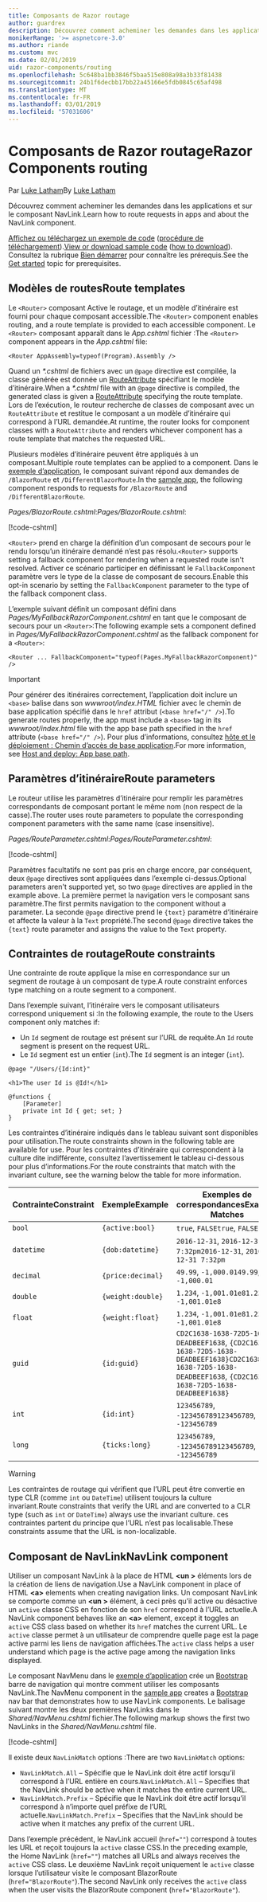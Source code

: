 ```yaml
---
title: Composants de Razor routage
author: guardrex
description: Découvrez comment acheminer les demandes dans les applications et sur le composant NavLink.
monikerRange: '>= aspnetcore-3.0'
ms.author: riande
ms.custom: mvc
ms.date: 02/01/2019
uid: razor-components/routing
ms.openlocfilehash: 5c648ba1bb3846f5baa515e808a98a3b33f81438
ms.sourcegitcommit: 24b1f6decbb17bb22a45166e5fdb0845c65af498
ms.translationtype: MT
ms.contentlocale: fr-FR
ms.lasthandoff: 03/01/2019
ms.locfileid: "57031606"
---
```

# <a name="razor-components-routing"></a><span data-ttu-id="67bf0-103">Composants de Razor routage</span><span class="sxs-lookup"><span data-stu-id="67bf0-103">Razor Components routing</span></span>

<span data-ttu-id="67bf0-104">Par [Luke Latham](https://github.com/guardrex)</span><span class="sxs-lookup"><span data-stu-id="67bf0-104">By [Luke Latham](https://github.com/guardrex)</span></span>

<span data-ttu-id="67bf0-105">Découvrez comment acheminer les demandes dans les applications et sur le composant NavLink.</span><span class="sxs-lookup"><span data-stu-id="67bf0-105">Learn how to route requests in apps and about the NavLink component.</span></span>

<span data-ttu-id="67bf0-106">[Affichez ou téléchargez un exemple de code](https://github.com/aspnet/Docs/tree/master/aspnetcore/razor-components/common/samples/) ([procédure de téléchargement](xref:index#how-to-download-a-sample)).</span><span class="sxs-lookup"><span data-stu-id="67bf0-106">[View or download sample code](https://github.com/aspnet/Docs/tree/master/aspnetcore/razor-components/common/samples/) ([how to download](xref:index#how-to-download-a-sample)).</span></span> <span data-ttu-id="67bf0-107">Consultez la rubrique [Bien démarrer](xref:razor-components/get-started) pour connaître les prérequis.</span><span class="sxs-lookup"><span data-stu-id="67bf0-107">See the [Get started](xref:razor-components/get-started) topic for prerequisites.</span></span>

## <a name="route-templates"></a><span data-ttu-id="67bf0-108">Modèles de routes</span><span class="sxs-lookup"><span data-stu-id="67bf0-108">Route templates</span></span>

<span data-ttu-id="67bf0-109">Le `<Router>` composant Active le routage, et un modèle d’itinéraire est fourni pour chaque composant accessible.</span><span class="sxs-lookup"><span data-stu-id="67bf0-109">The `<Router>` component enables routing, and a route template is provided to each accessible component.</span></span> <span data-ttu-id="67bf0-110">Le `<Router>` composant apparaît dans le *App.cshtml* fichier :</span><span class="sxs-lookup"><span data-stu-id="67bf0-110">The `<Router>` component appears in the *App.cshtml* file:</span></span>

```cshtml
<Router AppAssembly=typeof(Program).Assembly />
```

<span data-ttu-id="67bf0-111">Quand un  *\*.cshtml* de fichiers avec un `@page` directive est compilée, la classe générée est donnée un [RouteAttribute](/dotnet/api/microsoft.aspnetcore.mvc.routeattribute) spécifiant le modèle d’itinéraire.</span><span class="sxs-lookup"><span data-stu-id="67bf0-111">When a *\*.cshtml* file with an `@page` directive is compiled, the generated class is given a [RouteAttribute](/dotnet/api/microsoft.aspnetcore.mvc.routeattribute) specifying the route template.</span></span> <span data-ttu-id="67bf0-112">Lors de l’exécution, le routeur recherche de classes de composant avec un `RouteAttribute` et restitue le composant a un modèle d’itinéraire qui correspond à l’URL demandée.</span><span class="sxs-lookup"><span data-stu-id="67bf0-112">At runtime, the router looks for component classes with a `RouteAttribute` and renders whichever component has a route template that matches the requested URL.</span></span>

<span data-ttu-id="67bf0-113">Plusieurs modèles d’itinéraire peuvent être appliqués à un composant.</span><span class="sxs-lookup"><span data-stu-id="67bf0-113">Multiple route templates can be applied to a component.</span></span> <span data-ttu-id="67bf0-114">Dans le [exemple d’application](https://github.com/aspnet/Docs/tree/master/aspnetcore/razor-components/common/samples/), le composant suivant répond aux demandes de `/BlazorRoute` et `/DifferentBlazorRoute`.</span><span class="sxs-lookup"><span data-stu-id="67bf0-114">In the [sample app](https://github.com/aspnet/Docs/tree/master/aspnetcore/razor-components/common/samples/), the following component responds to requests for `/BlazorRoute` and `/DifferentBlazorRoute`.</span></span>

<span data-ttu-id="67bf0-115">*Pages/BlazorRoute.cshtml*:</span><span class="sxs-lookup"><span data-stu-id="67bf0-115">*Pages/BlazorRoute.cshtml*:</span></span>

[!code-cshtml[](common/samples/3.x/BlazorSample/Pages/BlazorRoute.cshtml?start=1&end=4)]

<span data-ttu-id="67bf0-116">`<Router>` prend en charge la définition d’un composant de secours pour le rendu lorsqu’un itinéraire demandé n’est pas résolu.</span><span class="sxs-lookup"><span data-stu-id="67bf0-116">`<Router>` supports setting a fallback component for rendering when a requested route isn't resolved.</span></span> <span data-ttu-id="67bf0-117">Activer ce scénario participer en définissant le `FallbackComponent` paramètre vers le type de la classe de composant de secours.</span><span class="sxs-lookup"><span data-stu-id="67bf0-117">Enable this opt-in scenario by setting the `FallbackComponent` parameter to the type of the fallback component class.</span></span>

<span data-ttu-id="67bf0-118">L’exemple suivant définit un composant défini dans *Pages/MyFallbackRazorComponent.cshtml* en tant que le composant de secours pour un `<Router>`:</span><span class="sxs-lookup"><span data-stu-id="67bf0-118">The following example sets a component defined in *Pages/MyFallbackRazorComponent.cshtml* as the fallback component for a `<Router>`:</span></span>

```cshtml
<Router ... FallbackComponent="typeof(Pages.MyFallbackRazorComponent)" />
```

> [!IMPORTANT]
> <span data-ttu-id="67bf0-119">Pour générer des itinéraires correctement, l’application doit inclure un `<base>` balise dans son *wwwroot/index.HTML* fichier avec le chemin de base application spécifié dans le `href` attribut (`<base href="/" />`).</span><span class="sxs-lookup"><span data-stu-id="67bf0-119">To generate routes properly, the app must include a `<base>` tag in its *wwwroot/index.html* file with the app base path specified in the `href` attribute (`<base href="/" />`).</span></span> <span data-ttu-id="67bf0-120">Pour plus d’informations, consultez [hôte et le déploiement : Chemin d’accès de base application](xref:host-and-deploy/razor-components/index#app-base-path).</span><span class="sxs-lookup"><span data-stu-id="67bf0-120">For more information, see [Host and deploy: App base path](xref:host-and-deploy/razor-components/index#app-base-path).</span></span>

## <a name="route-parameters"></a><span data-ttu-id="67bf0-121">Paramètres d’itinéraire</span><span class="sxs-lookup"><span data-stu-id="67bf0-121">Route parameters</span></span>

<span data-ttu-id="67bf0-122">Le routeur utilise les paramètres d’itinéraire pour remplir les paramètres correspondants de composant portant le même nom (non respect de la casse).</span><span class="sxs-lookup"><span data-stu-id="67bf0-122">The router uses route parameters to populate the corresponding component parameters with the same name (case insensitive).</span></span>

<span data-ttu-id="67bf0-123">*Pages/RouteParameter.cshtml*:</span><span class="sxs-lookup"><span data-stu-id="67bf0-123">*Pages/RouteParameter.cshtml*:</span></span>

[!code-cshtml[](common/samples/3.x/BlazorSample/Pages/RouteParameter.cshtml?start=1&end=8)]

<span data-ttu-id="67bf0-124">Paramètres facultatifs ne sont pas pris en charge encore, par conséquent, deux `@page` directives sont appliquées dans l’exemple ci-dessus.</span><span class="sxs-lookup"><span data-stu-id="67bf0-124">Optional parameters aren't supported yet, so two `@page` directives are applied in the example above.</span></span> <span data-ttu-id="67bf0-125">La première permet la navigation vers le composant sans paramètre.</span><span class="sxs-lookup"><span data-stu-id="67bf0-125">The first permits navigation to the component without a parameter.</span></span> <span data-ttu-id="67bf0-126">La seconde `@page` directive prend le `{text}` paramètre d’itinéraire et affecte la valeur à la `Text` propriété.</span><span class="sxs-lookup"><span data-stu-id="67bf0-126">The second `@page` directive takes the `{text}` route parameter and assigns the value to the `Text` property.</span></span>

## <a name="route-constraints"></a><span data-ttu-id="67bf0-127">Contraintes de routage</span><span class="sxs-lookup"><span data-stu-id="67bf0-127">Route constraints</span></span>

<span data-ttu-id="67bf0-128">Une contrainte de route applique la mise en correspondance sur un segment de routage à un composant de type.</span><span class="sxs-lookup"><span data-stu-id="67bf0-128">A route constraint enforces type matching on a route segment to a component.</span></span>

<span data-ttu-id="67bf0-129">Dans l’exemple suivant, l’itinéraire vers le composant utilisateurs correspond uniquement si :</span><span class="sxs-lookup"><span data-stu-id="67bf0-129">In the following example, the route to the Users component only matches if:</span></span>

* <span data-ttu-id="67bf0-130">Un `Id` segment de routage est présent sur l’URL de requête.</span><span class="sxs-lookup"><span data-stu-id="67bf0-130">An `Id` route segment is present on the request URL.</span></span>
* <span data-ttu-id="67bf0-131">Le `Id` segment est un entier (`int`).</span><span class="sxs-lookup"><span data-stu-id="67bf0-131">The `Id` segment is an integer (`int`).</span></span>

```cshtml
@page "/Users/{Id:int}"

<h1>The user Id is @Id!</h1>

@functions {
    [Parameter]
    private int Id { get; set; }
}
```

<span data-ttu-id="67bf0-132">Les contraintes d’itinéraire indiqués dans le tableau suivant sont disponibles pour utilisation.</span><span class="sxs-lookup"><span data-stu-id="67bf0-132">The route constraints shown in the following table are available for use.</span></span> <span data-ttu-id="67bf0-133">Pour les contraintes d’itinéraire qui correspondent à la culture dite indifférente, consultez l’avertissement le tableau ci-dessous pour plus d’informations.</span><span class="sxs-lookup"><span data-stu-id="67bf0-133">For the route constraints that match with the invariant culture, see the warning below the table for more information.</span></span>

| <span data-ttu-id="67bf0-134">Contrainte</span><span class="sxs-lookup"><span data-stu-id="67bf0-134">Constraint</span></span> | <span data-ttu-id="67bf0-135">Exemple</span><span class="sxs-lookup"><span data-stu-id="67bf0-135">Example</span></span>           | <span data-ttu-id="67bf0-136">Exemples de correspondances</span><span class="sxs-lookup"><span data-stu-id="67bf0-136">Example Matches</span></span>                                                                  | <span data-ttu-id="67bf0-137">Invariant</span><span class="sxs-lookup"><span data-stu-id="67bf0-137">Invariant</span></span><br><span data-ttu-id="67bf0-138">culture</span><span class="sxs-lookup"><span data-stu-id="67bf0-138">culture</span></span><br><span data-ttu-id="67bf0-139">correspondance</span><span class="sxs-lookup"><span data-stu-id="67bf0-139">matching</span></span> |
| ---------- | ----------------- | -------------------------------------------------------------------------------- | :------------------------------: |
| `bool`     | `{active:bool}`   | <span data-ttu-id="67bf0-140">`true`, `FALSE`</span><span class="sxs-lookup"><span data-stu-id="67bf0-140">`true`, `FALSE`</span></span>                                                                  | <span data-ttu-id="67bf0-141">Aucune</span><span class="sxs-lookup"><span data-stu-id="67bf0-141">No</span></span>                               |
| `datetime` | `{dob:datetime}`  | <span data-ttu-id="67bf0-142">`2016-12-31`, `2016-12-31 7:32pm`</span><span class="sxs-lookup"><span data-stu-id="67bf0-142">`2016-12-31`, `2016-12-31 7:32pm`</span></span>                                                | <span data-ttu-id="67bf0-143">Oui</span><span class="sxs-lookup"><span data-stu-id="67bf0-143">Yes</span></span>                              |
| `decimal`  | `{price:decimal}` | <span data-ttu-id="67bf0-144">`49.99`, `-1,000.01`</span><span class="sxs-lookup"><span data-stu-id="67bf0-144">`49.99`, `-1,000.01`</span></span>                                                             | <span data-ttu-id="67bf0-145">Oui</span><span class="sxs-lookup"><span data-stu-id="67bf0-145">Yes</span></span>                              |
| `double`   | `{weight:double}` | <span data-ttu-id="67bf0-146">`1.234`, `-1,001.01e8`</span><span class="sxs-lookup"><span data-stu-id="67bf0-146">`1.234`, `-1,001.01e8`</span></span>                                                           | <span data-ttu-id="67bf0-147">Oui</span><span class="sxs-lookup"><span data-stu-id="67bf0-147">Yes</span></span>                              |
| `float`    | `{weight:float}`  | <span data-ttu-id="67bf0-148">`1.234`, `-1,001.01e8`</span><span class="sxs-lookup"><span data-stu-id="67bf0-148">`1.234`, `-1,001.01e8`</span></span>                                                           | <span data-ttu-id="67bf0-149">Oui</span><span class="sxs-lookup"><span data-stu-id="67bf0-149">Yes</span></span>                              |
| `guid`     | `{id:guid}`       | <span data-ttu-id="67bf0-150">`CD2C1638-1638-72D5-1638-DEADBEEF1638`, `{CD2C1638-1638-72D5-1638-DEADBEEF1638}`</span><span class="sxs-lookup"><span data-stu-id="67bf0-150">`CD2C1638-1638-72D5-1638-DEADBEEF1638`, `{CD2C1638-1638-72D5-1638-DEADBEEF1638}`</span></span> | <span data-ttu-id="67bf0-151">Aucune</span><span class="sxs-lookup"><span data-stu-id="67bf0-151">No</span></span>                               |
| `int`      | `{id:int}`        | <span data-ttu-id="67bf0-152">`123456789`, `-123456789`</span><span class="sxs-lookup"><span data-stu-id="67bf0-152">`123456789`, `-123456789`</span></span>                                                        | <span data-ttu-id="67bf0-153">Oui</span><span class="sxs-lookup"><span data-stu-id="67bf0-153">Yes</span></span>                              |
| `long`     | `{ticks:long}`    | <span data-ttu-id="67bf0-154">`123456789`, `-123456789`</span><span class="sxs-lookup"><span data-stu-id="67bf0-154">`123456789`, `-123456789`</span></span>                                                        | <span data-ttu-id="67bf0-155">Oui</span><span class="sxs-lookup"><span data-stu-id="67bf0-155">Yes</span></span>                              |

> [!WARNING]
> <span data-ttu-id="67bf0-156">Les contraintes de routage qui vérifient que l’URL peut être convertie en type CLR (comme `int` ou `DateTime`) utilisent toujours la culture invariant.</span><span class="sxs-lookup"><span data-stu-id="67bf0-156">Route constraints that verify the URL and are converted to a CLR type (such as `int` or `DateTime`) always use the invariant culture.</span></span> <span data-ttu-id="67bf0-157">ces contraintes partent du principe que l’URL n’est pas localisable.</span><span class="sxs-lookup"><span data-stu-id="67bf0-157">These constraints assume that the URL is non-localizable.</span></span>

## <a name="navlink-component"></a><span data-ttu-id="67bf0-158">Composant de NavLink</span><span class="sxs-lookup"><span data-stu-id="67bf0-158">NavLink component</span></span>

<span data-ttu-id="67bf0-159">Utiliser un composant NavLink à la place de HTML  **\<un >** éléments lors de la création de liens de navigation.</span><span class="sxs-lookup"><span data-stu-id="67bf0-159">Use a NavLink component in place of HTML **\<a>** elements when creating navigation links.</span></span> <span data-ttu-id="67bf0-160">Un composant NavLink se comporte comme un  **\<un >** élément, à ceci près qu’il active ou désactive un `active` classe CSS en fonction de son `href` correspond à l’URL actuelle.</span><span class="sxs-lookup"><span data-stu-id="67bf0-160">A NavLink component behaves like an **\<a>** element, except it toggles an `active` CSS class based on whether its `href` matches the current URL.</span></span> <span data-ttu-id="67bf0-161">Le `active` classe permet à un utilisateur de comprendre quelle page est la page active parmi les liens de navigation affichées.</span><span class="sxs-lookup"><span data-stu-id="67bf0-161">The `active` class helps a user understand which page is the active page among the navigation links displayed.</span></span>

<span data-ttu-id="67bf0-162">Le composant NavMenu dans le [exemple d’application](https://github.com/aspnet/Docs/tree/master/aspnetcore/razor-components/common/samples/) crée un [Bootstrap](https://getbootstrap.com/docs/) barre de navigation qui montre comment utiliser les composants NavLink.</span><span class="sxs-lookup"><span data-stu-id="67bf0-162">The NavMenu component in the [sample app](https://github.com/aspnet/Docs/tree/master/aspnetcore/razor-components/common/samples/) creates a [Bootstrap](https://getbootstrap.com/docs/) nav bar that demonstrates how to use NavLink components.</span></span> <span data-ttu-id="67bf0-163">Le balisage suivant montre les deux premières NavLinks dans le *Shared/NavMenu.cshtml* fichier.</span><span class="sxs-lookup"><span data-stu-id="67bf0-163">The following markup shows the first two NavLinks in the *Shared/NavMenu.cshtml* file.</span></span>

[!code-cshtml[](common/samples/3.x/BlazorSample/Shared/NavMenu.cshtml?start=13&end=24&highlight=4-6,9-11)]

<span data-ttu-id="67bf0-164">Il existe deux `NavLinkMatch` options :</span><span class="sxs-lookup"><span data-stu-id="67bf0-164">There are two `NavLinkMatch` options:</span></span>

* <span data-ttu-id="67bf0-165">`NavLinkMatch.All` &ndash; Spécifie que le NavLink doit être actif lorsqu’il correspond à l’URL entière en cours.</span><span class="sxs-lookup"><span data-stu-id="67bf0-165">`NavLinkMatch.All` &ndash; Specifies that the NavLink should be active when it matches the entire current URL.</span></span>
* <span data-ttu-id="67bf0-166">`NavLinkMatch.Prefix` &ndash; Spécifie que le NavLink doit être actif lorsqu’il correspond à n’importe quel préfixe de l’URL actuelle.</span><span class="sxs-lookup"><span data-stu-id="67bf0-166">`NavLinkMatch.Prefix` &ndash; Specifies that the NavLink should be active when it matches any prefix of the current URL.</span></span>

<span data-ttu-id="67bf0-167">Dans l’exemple précédent, le NavLink accueil (`href=""`) correspond à toutes les URL et reçoit toujours la `active` classe CSS.</span><span class="sxs-lookup"><span data-stu-id="67bf0-167">In the preceding example, the Home NavLink (`href=""`) matches all URLs and always receives the `active` CSS class.</span></span> <span data-ttu-id="67bf0-168">Le deuxième NavLink reçoit uniquement le `active` classe lorsque l’utilisateur visite le composant BlazorRoute (`href="BlazorRoute"`).</span><span class="sxs-lookup"><span data-stu-id="67bf0-168">The second NavLink only receives the `active` class when the user visits the BlazorRoute component (`href="BlazorRoute"`).</span></span>
